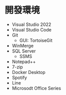 # 開發環境
- Visual Studio 2022
- Visual Studio Code
- Git
	- GUI: TortoiseGit
- WinMerge
- SQL Server
	- SSMS
- Notepad++
- 7-zip
- Docker Desktop
- Spotify
- Line
- Microsodt Office Series
